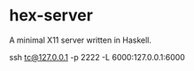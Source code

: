 # hex-server

A minimal X11 server written in Haskell.

ssh tc@127.0.0.1 -p 2222 -L 6000:127.0.0.1:6000
